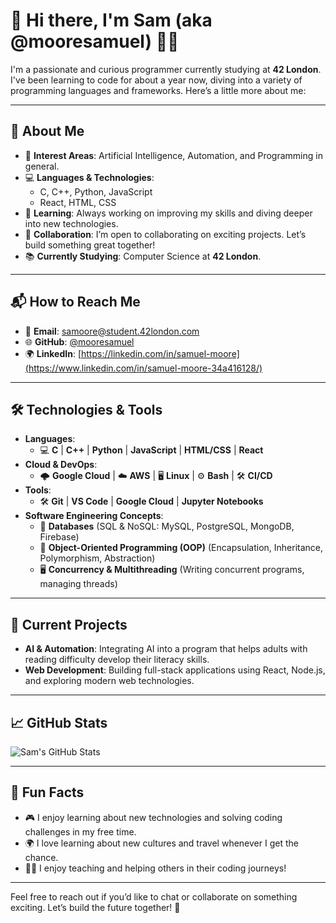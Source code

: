 # 👋 Hi there, I'm **Sam** (aka @mooresamuel) 👨‍💻

I'm a passionate and curious programmer currently studying at **42 London**. I've been learning to code for about a year now, diving into a variety of programming languages and frameworks. Here’s a little more about me:

---

## 👀 About Me

- 🚀 **Interest Areas**: Artificial Intelligence, Automation, and Programming in general.
- 💻 **Languages & Technologies**:  
  - C, C++, Python, JavaScript  
  - React, HTML, CSS  
- 🌱 **Learning**: Always working on improving my skills and diving deeper into new technologies.
- 🤝 **Collaboration**: I’m open to collaborating on exciting projects. Let’s build something great together!
- 📚 **Currently Studying**: Computer Science at **42 London**.
---

## 📬 How to Reach Me

- 📧 **Email**: [samoore@student.42london.com](mailto:samoore@student.42london.com)
- 🌐 **GitHub**: [@mooresamuel](https://github.com/mooresamuel)
- 🌍 **LinkedIn**: [https://linkedin.com/in/samuel-moore](https://www.linkedin.com/in/samuel-moore-34a416128/)

---

## 🛠️ Technologies & Tools

- **Languages**:  
  - 💻 **C** | **C++** | **Python** | **JavaScript** | **HTML/CSS** | **React**  
- **Cloud & DevOps**:  
  - 🌩️ **Google Cloud** | ☁️ **AWS** | 🖥️ **Linux** | ⚙️ **Bash** | 🛠️ **CI/CD**
- **Tools**:  
  - 🛠️ **Git** | **VS Code** | **Google Cloud** | **Jupyter Notebooks**
- **Software Engineering Concepts**:  
  - 💾 **Databases** (SQL & NoSQL: MySQL, PostgreSQL, MongoDB, Firebase)  
  - 🔄 **Object-Oriented Programming (OOP)** (Encapsulation, Inheritance, Polymorphism, Abstraction)  
  - 🖥️ **Concurrency & Multithreading** (Writing concurrent programs, managing threads)


---

## 🌱 Current Projects

- **AI & Automation**: Integrating AI into a program that helps adults with reading difficulty develop their literacy skills.
- **Web Development**: Building full-stack applications using React, Node.js, and exploring modern web technologies.
  
---

## 📈 GitHub Stats

![Sam's GitHub Stats](https://github-readme-stats.vercel.app/api?username=mooresamuel&show_icons=true&count_private=true&hide=prs&hide_title=false&theme=radical)

---

## 💬 Fun Facts

- 🎮 I enjoy learning about new technologies and solving coding challenges in my free time.
- 🌍 I love learning about new cultures and travel whenever I get the chance.
- 🧑‍🏫 I enjoy teaching and helping others in their coding journeys!

---

Feel free to reach out if you’d like to chat or collaborate on something exciting. Let’s build the future together! 🚀

<!---
mooresamuel/mooresamuel is a ✨ special ✨ repository because its `README.md` (this file) appears on your GitHub profile.
You can click the Preview link to take a look at your changes.
--->
